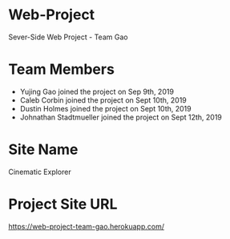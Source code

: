 # Web-Project
Sever-Side Web Project - Team Gao

# Team Members
- Yujing Gao joined the project on Sep 9th, 2019
- Caleb Corbin joined the project on Sept 10th, 2019
- Dustin Holmes joined the project on Sept 10th, 2019
- Johnathan Stadtmueller joined the project on Sept 12th, 2019

# Site Name
Cinematic Explorer

# Project Site URL

https://web-project-team-gao.herokuapp.com/
